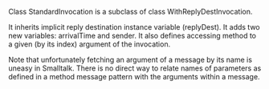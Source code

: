 Class StandardInvocation is a subclass of class WithReplyDestInvocation.

It inherits implicit reply destination instance variable (replyDest).
It adds two new variables: arrivalTime and sender.
It also defines accessing method to a given (by its index) argument of the invocation.

Note that unfortunately fetching an argument of a message by its name is uneasy in Smalltalk. There is no direct way to relate names of parameters as defined in a method message pattern with the arguments within a message.